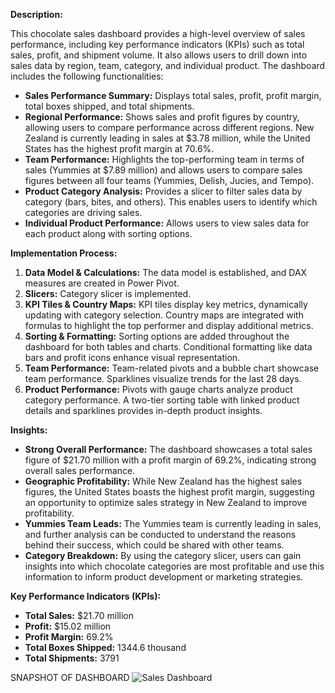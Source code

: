 **Description:**

This chocolate sales dashboard provides a high-level overview of sales performance, including key performance indicators (KPIs) such as total sales, profit, and shipment volume. It also allows users to drill down into sales data by region, team, category, and individual product. The dashboard includes the following functionalities:

* **Sales Performance Summary:**  Displays total sales, profit, profit margin, total boxes shipped, and total shipments.
* **Regional Performance:**  Shows sales and profit figures by country, allowing users to compare performance across different regions. New Zealand is currently leading in sales at $3.78 million, while the United States has the highest profit margin at 70.6%.
* **Team Performance:**  Highlights the top-performing team in terms of sales (Yummies at $7.89 million) and allows users to compare sales figures between all four teams (Yummies, Delish, Jucies, and Tempo).
* **Product Category Analysis:**  Provides a slicer to filter sales data by category (bars, bites, and others). This enables users to identify which categories are driving sales.
* **Individual Product Performance:**  Allows users to view sales data for each product along with sorting options.

**Implementation Process:**

1. **Data Model & Calculations:** The data model is established, and DAX measures are created in Power Pivot.
2. **Slicers:** Category slicer is implemented.
3. **KPI Tiles & Country Maps:** KPI tiles display key metrics, dynamically updating with category selection. Country maps are integrated with formulas to highlight the top performer and display additional metrics.
4. **Sorting & Formatting:** Sorting options are added throughout the dashboard for both tables and charts. Conditional formatting like data bars and profit icons enhance visual representation.
5. **Team Performance:** Team-related pivots and a bubble chart showcase team performance. Sparklines visualize trends for the last 28 days.
6. **Product Performance:** Pivots with gauge charts analyze product category performance. A two-tier sorting table with linked product details and sparklines provides in-depth product insights.

**Insights:**

* **Strong Overall Performance:**  The dashboard showcases a total sales figure of $21.70 million with a profit margin of 69.2%, indicating strong overall sales performance.
* **Geographic Profitability:**  While New Zealand has the highest sales figures, the United States boasts the highest profit margin, suggesting an opportunity to optimize sales strategy in New Zealand to improve profitability.  
* **Yummies Team Leads:**  The Yummies team is currently leading in sales, and further analysis can be conducted to understand the reasons behind their success, which could be shared with other teams.
* **Category Breakdown:**  By using the category slicer, users can gain insights into which chocolate categories are most profitable and use this information to inform product development or marketing strategies.

**Key Performance Indicators (KPIs):**

* **Total Sales:** $21.70 million
* **Profit:** $15.02 million
* **Profit Margin:** 69.2%
* **Total Boxes Shipped:** 1344.6 thousand
* **Total Shipments:** 3791


SNAPSHOT OF DASHBOARD
![Sales Dashboard](https://github.com/Aishwaryasri15/Excel_Sales_Dashboard/assets/53164418/0ca4f11f-da44-4975-988d-db21f98d3097)
